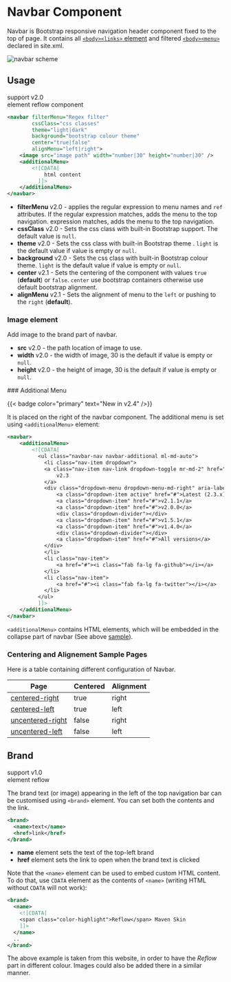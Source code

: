 # Navbar Component

Navbar is Bootstrap responsive navigation header component fixed to the top of page. It contains all [`<body><links>` element][site-links] and filtered [`<body><menu>`][site-menus] declared in site.xml.

![navbar scheme](../images/doc/navbar-scheme.png)

## Usage

support <span class="badge badge-primary">v2.0</span><br/>
element <span class="badge badge-secondary">reflow</span> <span class="badge badge-info">component</span>

```xml
<navbar filterMenu="Regex filter"
        cssClass="css classes"
        theme="light|dark"
        background="bootstrap colour theme"
        center="true|false"
        alignMenu="left|right">
    <image src="image path" width="number|30" height="number|30" />
    <additionalMenu>
        <![CDATA[
            html content
          ]]>
    </additionalMenu>
</navbar>
```

- **filterMenu** <span class="badge badge-light">v2.0</span> - applies the regular expression to menu names and `ref` attributes. If the regular expression matches, adds the menu to the top navigation.
    expression matches, adds the menu to the top navigation.
- **cssClass** <span class="badge badge-light">v2.0</span> - Sets the css class with built-in Bootstrap support. The default value is `null`.
- **theme** <span class="badge badge-light">v2.0</span> - Sets the css class with built-in Bootstrap theme . `light` is the default value if value is empty or `null`.
- **background** <span class="badge badge-light">v2.0</span> - Sets the css class with built-in Bootstrap colour theme. `light` is the default value if value is empty or `null`.
- **center** <span class="badge badge-light">v2.1</span> - Sets the centering of the component with values `true`  (**default**) or `false`. `center` use bootstrap containers otherwise use default bootstrap alignment.
- **alignMenu** <span class="badge badge-light">v2.1</span> - Sets the alignment of menu to the `left` or pushing to the `right` (**default**).

### Image element

Add image to the brand part of navbar.

- **src** <span class="badge badge-light">v2.0</span> - the path location of image to use.
- **width** <span class="badge badge-light">v2.0</span> - the width of image, 30 is the default if value is empty or `null`.
- **height** <span class="badge badge-light">v2.0</span> - the height of image, 30 is the default if value is empty or `null`.

### Additional Menu

{{< badge color="primary" text="New in v2.4" />}}

It is placed on the right of the navbar component. The additional menu is set using `<additionalMenu>` element:

```xml
<navbar>
    <additionalMenu>
        <![CDATA[
          <ul class="navbar-nav navbar-additional ml-md-auto">
            <li class="nav-item dropdown">
            <a class="nav-item nav-link dropdown-toggle mr-md-2" href="#" id="m-versions" data-toggle="dropdown" aria-haspopup="true" aria-expanded="false">
                v2.3
            </a>
            <div class="dropdown-menu dropdown-menu-md-right" aria-labelledby="bd-versions">
                <a class="dropdown-item active" href="#">Latest (2.3.x)</a>
                <a class="dropdown-item" href="#">v2.1.1</a>
                <a class="dropdown-item" href="#">v2.0.0</a>
                <div class="dropdown-divider"></div>
                <a class="dropdown-item" href="#">v1.5.1</a>
                <a class="dropdown-item" href="#">v1.4.0</a>
                <div class="dropdown-divider"></div>
                <a class="dropdown-item" href="#">All versions</a>
            </div>
            </li>
            <li class="nav-item">
                <a href="#"><i class="fab fa-lg fa-github"></i></a>
            </li>
            <li class="nav-item">
                <a href="#"><i class="fab fa-lg fa-twitter"></i></a>
            </li>
          </ul>
          ]]>
    </additionalMenu>
</navbar>
```

`<additionalMenu>` contains HTML elements, which will be embedded in the collapse part of navbar (See above [sample](test/navbar-additional-menu.html)).

### Centering and Alignement Sample Pages

Here is a table containing different configuration of Navbar.

| Page                                                  | Centered | Alignment |
|-------------------------------------------------------|----------|-----------|
| [centered-right](test/navbar-centered-right.html)     | true     | right     |
| [centered-left](test/navbar-centered-left.html)       | true     | left      |
| [uncentered-right](test/navbar-uncentered-right.html) | false    | right     |
| [uncentered-left](test/navbar-uncentered-left.html)   | false    | left      |

## Brand

support <span class="badge badge-primary">v1.0</span><br/>
element <span class="badge badge-secondary">reflow</span>

The brand text (or image) appearing in the left of the top navigation bar can be customised using
`<brand>` element. You can set both the contents and the link.

```xml
<brand>
  <name>text</name>
  <href>link</href>
</brand>
```

- **name** element sets the text of the top-left brand
- **href** element sets the link to open when the brand text is clicked

Note that the `<name>` element can be used to embed custom HTML content. To do that, use `CDATA`
element as the contents of `<name>` (writing HTML without `CDATA` will not work):

```xml
<brand>
  <name>
    <![CDATA[
    <span class="color-highlight">Reflow</span> Maven Skin
    ]]>
  </name>
  ..
</brand>
```

The above example is taken from this website, in order to have the _Reflow_ part in different
colour. Images could also be added there in a similar manner.

[site-menus]: http://maven.apache.org/plugins/maven-site-plugin/examples/sitedescriptor.html#Including_Generated_Content
[site-links]: http://maven.apache.org/plugins/maven-site-plugin/examples/sitedescriptor.html#Links
